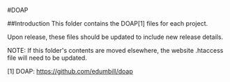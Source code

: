 <!--
 Licensed to the Apache Software Foundation (ASF) under one or more
 contributor license agreements.  See the NOTICE file distributed with
 this work for additional information regarding copyright ownership.
 The ASF licenses this file to You under the Apache License, Version 2.0
 (the "License"); you may not use this file except in compliance with
 the License.  You may obtain a copy of the License at

     http://www.apache.org/licenses/LICENSE-2.0

 Unless required by applicable law or agreed to in writing, software
 distributed under the License is distributed on an "AS IS" BASIS,
 WITHOUT WARRANTIES OR CONDITIONS OF ANY KIND, either express or implied.
 See the License for the specific language governing permissions and
 limitations under the License.
-->

#DOAP

##Introduction
This folder contains the DOAP[1] files for each project.

Upon release, these files should be updated to include new release details.

NOTE: If this folder's contents are moved elsewhere, the website .htaccess
file will need to be updated.

[1] DOAP: https://github.com/edumbill/doap

